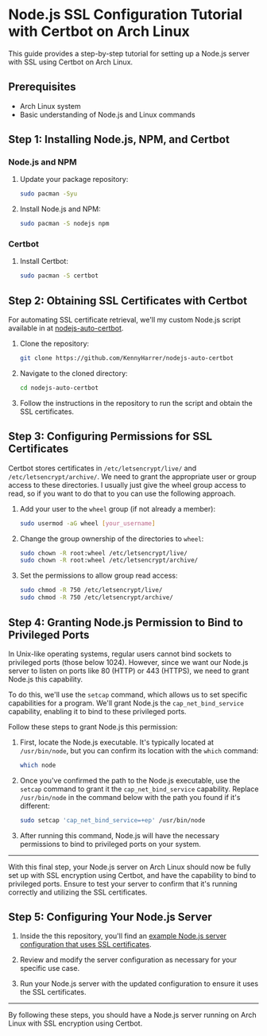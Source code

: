 # Node.js SSL Configuration Tutorial with Certbot on Arch Linux

This guide provides a step-by-step tutorial for setting up a Node.js server with SSL using Certbot on Arch Linux.

## Prerequisites

-   Arch Linux system
-   Basic understanding of Node.js and Linux commands

## Step 1: Installing Node.js, NPM, and Certbot

### Node.js and NPM

1. Update your package repository:

    ```bash
    sudo pacman -Syu
    ```

2. Install Node.js and NPM:
    ```bash
    sudo pacman -S nodejs npm
    ```

### Certbot

1. Install Certbot:
    ```bash
    sudo pacman -S certbot
    ```

## Step 2: Obtaining SSL Certificates with Certbot

For automating SSL certificate retrieval, we'll my custom Node.js script available in at [nodejs-auto-certbot](https://github.com/KennyHarrer/nodejs-auto-certbot).

1. Clone the repository:

    ```bash
    git clone https://github.com/KennyHarrer/nodejs-auto-certbot
    ```

2. Navigate to the cloned directory:

    ```bash
    cd nodejs-auto-certbot
    ```

3. Follow the instructions in the repository to run the script and obtain the SSL certificates.

## Step 3: Configuring Permissions for SSL Certificates

Certbot stores certificates in `/etc/letsencrypt/live/` and `/etc/letsencrypt/archive/`. We need to grant the appropriate user or group access to these directories. I usually just give the wheel group access to read, so if you want to do that to you can use the following approach.

1. Add your user to the `wheel` group (if not already a member):

    ```bash
    sudo usermod -aG wheel [your_username]
    ```

2. Change the group ownership of the directories to `wheel`:

    ```bash
    sudo chown -R root:wheel /etc/letsencrypt/live/
    sudo chown -R root:wheel /etc/letsencrypt/archive/
    ```

3. Set the permissions to allow group read access:
    ```bash
    sudo chmod -R 750 /etc/letsencrypt/live/
    sudo chmod -R 750 /etc/letsencrypt/archive/
    ```

## Step 4: Granting Node.js Permission to Bind to Privileged Ports

In Unix-like operating systems, regular users cannot bind sockets to privileged ports (those below 1024). However, since we want our Node.js server to listen on ports like 80 (HTTP) or 443 (HTTPS), we need to grant Node.js this capability.

To do this, we'll use the `setcap` command, which allows us to set specific capabilities for a program. We'll grant Node.js the `cap_net_bind_service` capability, enabling it to bind to these privileged ports.

Follow these steps to grant Node.js this permission:

1. First, locate the Node.js executable. It's typically located at `/usr/bin/node`, but you can confirm its location with the `which` command:

    ```bash
    which node
    ```

2. Once you've confirmed the path to the Node.js executable, use the `setcap` command to grant it the `cap_net_bind_service` capability. Replace `/usr/bin/node` in the command below with the path you found if it's different:

    ```bash
    sudo setcap 'cap_net_bind_service=+ep' /usr/bin/node
    ```

3. After running this command, Node.js will have the necessary permissions to bind to privileged ports on your system.

---

With this final step, your Node.js server on Arch Linux should now be fully set up with SSL encryption using Certbot, and have the capability to bind to privileged ports. Ensure to test your server to confirm that it's running correctly and utilizing the SSL certificates.

## Step 5: Configuring Your Node.js Server

1. Inside the this repository, you'll find an [example Node.js server configuration that uses SSL certificates](https://github.com/KennyHarrer/NodeJS-HTTPS-Express-Linux-Tutorial/blob/main/example-https.js).

2. Review and modify the server configuration as necessary for your specific use case.

3. Run your Node.js server with the updated configuration to ensure it uses the SSL certificates.

---

By following these steps, you should have a Node.js server running on Arch Linux with SSL encryption using Certbot.

